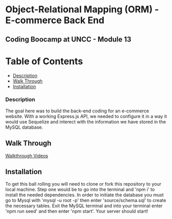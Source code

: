 # Object-Relational Mapping (ORM) - E-commerce Back End
## Coding Boocamp at UNCC - Module 13

# Table of Contents
* [Description](#description)
* [Walk Through](#walk-through)
* [Installation](#installation)


### Description
The goal here was to build the back-end coding for an e-commerce website. With a working Express.js API, we needed to configure it in a way it would use Sequelize and interect with the information we have stored in the MySQL database.

## Walk Through
[Walkthrough Videos](https://drive.google.com/drive/folders/1lEqugHdJUQHcUK4nOtyZ2n36LuB03zyc?usp=sharing)

## Installation
To get this ball rolling you will need to clone or fork this repository to your local machine. Step one would be to go into the terminal and 'npm i' to install the needed dependencies. In order to initiate the database you must go to Mysql with 'mysql -u root -p' then enter 'source/schema.sql' to create the necessary tables. Exit the MySQL terminal and into your terminal enter 'npm run seed' and then enter 'npm start'. Your server should start!